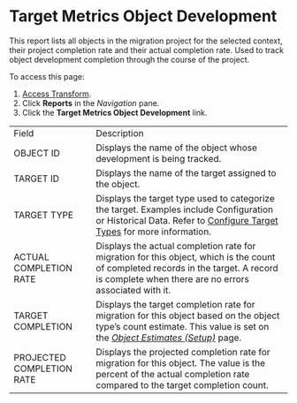 # Target Metrics Object Development

This report lists all objects in the migration project for the selected
context, their project completion rate and their actual completion rate.
Used to track object development completion through the course of the
project.

To access this page:

1.  [Access Transform](../Config/Access_Transform.htm).
2.  Click <span style="font-weight: bold;">Reports</span> in the
    <span style="font-style: italic;">Navigation</span> pane.
3.  Click the <span style="font-weight: bold;">Target Metrics Object
    Development</span>
link.

|                           |                                                                                                                                                                                                                                                          |
| ------------------------- | -------------------------------------------------------------------------------------------------------------------------------------------------------------------------------------------------------------------------------------------------------- |
| Field                     | Description                                                                                                                                                                                                                                              |
| OBJECT ID                 | Displays the name of the object whose development is being tracked.                                                                                                                                                                                      |
| TARGET ID                 | Displays the name of the target assigned to the object.                                                                                                                                                                                                  |
| TARGET TYPE               | Displays the target type used to categorize the target. Examples include Configuration or Historical Data. Refer to [Configure Target Types](../Config/Configure_Target_Types.htm) for more information.                                                 |
| ACTUAL COMPLETION RATE    | Displays the actual completion rate for migration for this object, which is the count of completed records in the target. A record is complete when there are no errors associated with it.                                                              |
| TARGET COMPLETION         | Displays the target completion rate for migration for this object based on the object type’s count estimate. This value is set on the <span style="font-style: italic;">[Object Estimates (Setup)](../Page_Desc/Object_Estimates_Setup.htm)</span> page. |
| PROJECTED COMPLETION RATE | Displays the projected completion rate for migration for this object. The value is the percent of the actual completion rate compared to the target completion count.                                                                                    |
